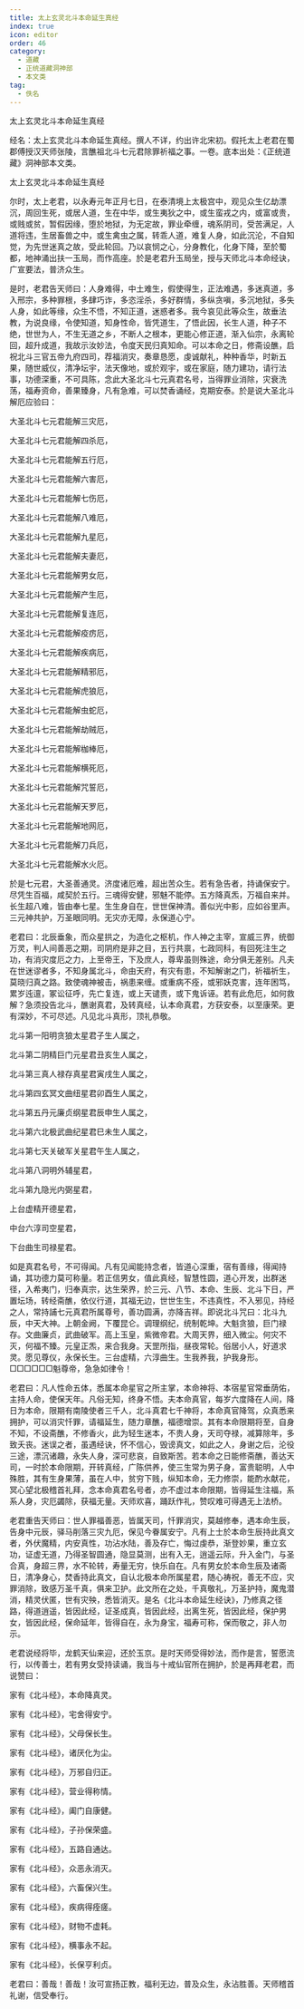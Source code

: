 ```yaml
---
title: 太上玄灵北斗本命延生真经
index: true
icon: editor
order: 46
category:
  - 道藏
  - 正统道藏洞神部
  - 本文类
tag:
  - 佚名
---
```


太上玄灵北斗本命延生真经  

经名：太上玄灵北斗本命延生真经。撰人不详，约出许北宋初。假托太上老君在蜀郡傅授汉天师张陵，言醮祖北斗七元君除罪祈福之事。一卷。底本出处：《正统道藏》洞神部本文类。  

太上玄灵北斗本命延生真经  

尔时，太上老君，以永寿元年正月七日，在泰清境上太极宫中，观见众生亿劫漂沉，周回生死，或居人道，生在中华，或生夷狄之中，或生蛮戎之内，或富或贵，或贱或贫，暂假因缘，堕於地狱，为无定故，罪业牵缠，魂系阴司，受苦满足，人道将违，生居畜兽之中，或生禽虫之属，转乖人道，难复人身，如此沉沦，不自知觉，为先世迷真之故，受此轮回。乃以哀悯之心，分身教化，化身下降，至於蜀都，地神涌出扶一玉局，而作高座。於是老君升玉局坐，授与天师北斗本命经诀，广宣要法，普济众生。  

是时，老君告天师曰：人身难得，中土难生，假使得生，正法难遇，多迷真道，多入邢宗，多种罪根，多肆巧诈，多恣淫杀，多好群情，多纵贪嗔，多沉地狱，多失人身，如此等缘，众生不悟，不知正道，迷惑者多。我今哀见此等众生，故垂法教，为说良缘，令使知道，知身性命，皆凭道生，了悟此因，长生人道，种子不绝，世世为人，不生无道之乡，不断人之根本，更能心修正道，渐入仙宗，永离轮回，超升成道，我故示汝妙法，令度天民归真知命。可以本命之日，修斋设醮，启祝北斗三官五帝九府四司，荐福消灾，奏章恳愿，虔诚献礼，种种香华，时新五果，随世威仪，清净坛宇，法天像地，或於观宇，或在家庭，随力建功，请行法事，功德深重，不可具陈，念此大圣北斗七元真君名号，当得罪业消除，灾衰洗荡，福寿资命，善果臻身，凡有急难，可以焚香诵经，克期安泰。於是说大圣北斗解厄应验曰：  

大圣北斗七元君能解三灾厄，  

大圣北斗七元君能解四杀厄，  

大圣北斗七元君能解五行厄，  

大圣北斗七元君能解六害厄，  

大圣北斗七元君能解七伤厄，  

大圣北斗七元君能解八难厄，  

大圣北斗七元君能解九星厄，  

大圣北斗七元君能解夫妻厄，  

大圣北斗七元君能解男女厄，  

大圣北斗七元君能解产生厄，  

大圣北斗七元君能解复连厄，  

大圣北斗七元君能解疫疠厄，  

大圣北斗七元君能解疾病厄，  

大圣北斗七元君能解精邪厄，  

大圣北斗七元君能解虎狼厄，  

大圣北斗七元君能解虫蛇厄，  

大圣北斗七元君能解劫贼厄，  

大圣北斗七元君能解枷棒厄，  

大圣北斗七元君能解横死厄，  

大圣北斗七元君能解咒誓厄，  

大圣北斗七元君能解天罗厄，  

大圣北斗七元君能解地网厄，  

大圣北斗七元君能解刀兵厄，  

大圣北斗七元君能解水火厄。  

於是七元君，大圣善通灵。济度诸厄难，超出苦众生。若有急告者，持诵保安宁。尽凭生百福，咸契於五行。三魂得安健，邪魅不能停。五方降真炁，万福自来并。长生超八难，皆由奉七星。生生身自在，世世保神清。善似光中影，应如谷里声。三元神共护，万圣眼同明。无灾亦无障，永保道心宁。  

老君曰：北辰垂象，而众星拱之，为造化之枢机，作人神之主宰，宣威三界，统御万灵，判人间善恶之期，司阴府是非之目，五行共禀，七政同科，有回死注生之功，有消灾度厄之力，上至帝王，下及庶人，尊卑虽则殊途，命分俱无差别。凡夫在世迷谬者多，不知身属北斗，命由天府，有灾有患，不知解谢之门，祈福祈生，莫晓归真之路。致使魂神被击，祸患来缠。或重病不痊，或邪妖克害，连年困笃，累岁迍邅，冢讼征呼，先亡复连，或上天谴责，或下鬼诉诬。若有此危厄，如何救解？急须投告北斗，醮谢真君，及转真经，认本命真君，方获安泰，以至康荣。更有深妙，不可尽述。凡见北斗真形，顶礼恭敬。  

北斗第一阳明贪狼太星君子生人属之，  

北斗第二阴精巨门元星君丑亥生人属之，  

北斗第三真人禄存真星君寅戌生人属之，  

北斗第四玄冥文曲纽星君卯酉生人属之，  

北斗第五丹元廉贞纲星君辰申生人属之，  

北斗第六北极武曲纪星君巳未生人属之，  

北斗第七天关破军关星君午生人属之，  

北斗第八洞明外辅星君，  

北斗第九隐光内弼星君，  

上台虚精开德星君，  

中台六淳司空星君，  

下台曲生司禄星君。  

如是真君名号，不可得闻。凡有见闻能持念者，皆道心深重，宿有善缘，得闻持诵，其功德力莫可称量。若正信男女，值此真经，智慧性圆，道心开发，出群迷径，入希夷门，归奉真宗，达生荣界，於三元、八节、本命、生辰、北斗下日，严置坛场，转经斋醮，依仪行道，其福无边，世世生生，不违真性，不入邪见，持经之人，常持誧七元真君所属尊号，善功圆满，亦降吉祥。即说北斗咒曰：北斗九辰，中天大神。上朝金阙，下覆昆仑。调理纲纪，统制乾坤。大魁贪狼，巨门禄存。文曲廉贞，武曲破军。高上玉皇，紫微帝君。大周天界，细入微尘。何灾不灭，何福不臻。元皇正炁，来合我身。天罡所指，昼夜常轮。俗居小人，好道求灵。愿见尊仪，永保长生。三台虚精，六淳曲生。生我养我，护我身形。□□□□□□魁尊帝，急急如律令！  

老君曰：凡人性命五体，悉属本命星官之所主掌，本命神将、本宿星官常垂荫佑，主持人命，使保天年。凡俗无知，终身不悟。夫本命真官，每岁六度降在人间，降日为本命，限期有南陵使者三千人，北斗真君七千神将，本命真官降驾，众真悉来拥护，可以消灾忏罪，请福延生，随力章醮，福德增崇。其有本命限期将至，自身不知，不设斋醮，不修香火，此为轻生迷本，不贵人身，天司夺禄，减算除年，多致夭丧。迷误之者，虽遇经诀，怀不信心，毁谤真文，如此之人，身谢之后，沦役三途，漂沉诸趣，永失人身，深可悲哀，自致斯苦。若本命之日能修斋醮，善达天司，一时於本命限期，开转真经，广陈供养，使三生常为男子身，富贵聪明，人中殊胜，其有生身果薄，虽在人中，贫穷下贱，纵知本命，无力修崇，能酌水献花，冥心望北极稽首礼拜，念本命真君名号者，亦不虚过本命限期，皆得延生注福，系系人身，灾厄蠲除，获福无量。天师欢喜，踊跃作礼，赞叹难可得遇无上法桥。  

老君重告天师曰：世人罪福善恶，皆属天司，忏罪消灾，莫越修奉，遇本命生辰，告身中元辰，驿马削落三灾九厄，保见今眷属安宁。凡有上士於本命生辰持此真文者，外伏魔精，内安真性，功沾水陆，善及存亡，悔过虔恭，渐登妙果，重立玄功，证虚无道，乃得圣智圆通，隐显莫测，出有入无，逍遥云际，升入金门，与圣合真，身超三界，水不轮转，寿量无穷，快乐自在。凡有男女於本命生辰及诸斋日，清净身心，焚香持此真文，自认北极本命所属星君，随心祷祝，善无不应，灾罪消除，致感万圣千真，俱来卫护。此文所在之处，千真敬礼，万圣护持，魔鬼潜消，精灵伏匿，世有灾殃，悉皆消灭。是名《北斗本命延生经诀》，乃修真之径路，得道逍遥，皆因此经，证圣成真，皆因此经，出离生死，皆因此经，保护男女，皆因此经，保命延年，皆得自在，永为身宝，福寿可称，保而敬之，非人勿示。  

老君说经将毕，龙鹤天仙来迎，还於玉京。是时天师受得妙法，而作是言，誓愿流行，以传善士，若有男女受持读诵，我当与十戒仙官所在拥护，於是再拜老君，而说赞曰：  

家有《北斗经》，本命降真灵。  

家有《北斗经》，宅舍得安宁。  

家有《北斗经》，父母保长生。  

家有《北斗经》，诸厌化为尘。  

家有《北斗经》，万邪自归正。  

家有《北斗经》，营业得称情。  

家有《北斗经》，阖门自康健。  

家有《北斗经》，子孙保荣盛。  

家有《北斗经》，五路自通达。  

家有《北斗经》，众恶永消灭。  

家有《北斗经》，六畜保兴生。  

家有《北斗经》，疾病得痊瘥。  

家有《北斗经》，财物不虚耗。  

家有《北斗经》，横事永不起。  

家有《北斗经》，长保亨利贞。  

老君曰：善哉！善哉！汝可宣扬正教，福利无边，普及众生，永沾胜善。天师稽首礼谢，信受奉行。  
